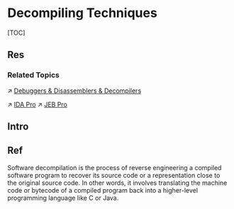 # Decompiling Techniques

[TOC]



## Res
### Related Topics
↗ [Debuggers & Disassemblers & Decompilers](../../../../../../../🔑%20CS%20Core/👩‍💻%20Computer%20Languages%20&%20Programming%20Methodology/🛠️%20Programming%20Tools%20Chain/Debuggers%20&%20Disassemblers%20&%20Decompilers/Debuggers%20&%20Disassemblers%20&%20Decompilers.md)

↗ [IDA Pro](../../../../../../☠️%20Kill%20Chain%20&%20Security%20Tool%20Box/🔞%20Software%20Analysis%20Tools/🩻%20SRE%20&%20Binary/👱🏻‍♀️%20IDA%20Pro/IDA%20Pro.md)
↗ [JEB Pro](../../../../../../☠️%20Kill%20Chain%20&%20Security%20Tool%20Box/🔞%20Software%20Analysis%20Tools/🩻%20SRE%20&%20Binary/JEB%20Pro/JEB%20Pro.md)



## Intro



## Ref
[🤔 What is decompilation? | JEB Documentation]: https://www.pnfsoftware.com/decompilation

Software decompilation is the process of reverse engineering a compiled software program to recover its source code or a representation close to the original source code. In other words, it involves translating the machine code or bytecode of a compiled program back into a higher-level programming language like C or Java.

